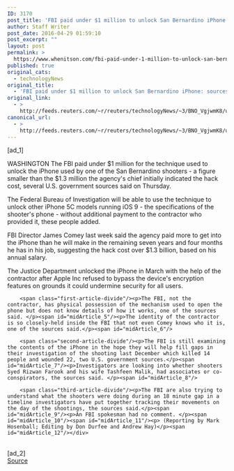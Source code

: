 ```yaml
---
ID: 3170
post_title: 'FBI paid under $1 million to unlock San Bernardino iPhone: sources'
author: Staff Writer
post_date: 2016-04-29 01:59:10
post_excerpt: ""
layout: post
permalink: >
  https://www.whenitson.com/fbi-paid-under-1-million-to-unlock-san-bernardino-iphone-sources/
published: true
original_cats:
  - technologyNews
original_title:
  - 'FBI paid under $1 million to unlock San Bernardino iPhone: sources'
original_link:
  - >
    http://feeds.reuters.com/~r/reuters/technologyNews/~3/BNO_VgjwmK8/us-apple-encryption-idUSKCN0XQ032
canonical_url:
  - >
    http://feeds.reuters.com/~r/reuters/technologyNews/~3/BNO_VgjwmK8/us-apple-encryption-idUSKCN0XQ032
---
```

 [ad_1]
<br><div id="articleText">
<span id="midArticle_start"/>

<span id="midArticle_0"/><span class="focusParagraph" readability="5"><p><span class="articleLocation">WASHINGTON</span> The FBI paid under $1 million for the technique used to unlock the iPhone used by one of the San Bernardino shooters - a figure smaller than the $1.3 million the agency's chief initially indicated the hack cost, several U.S. government sources said on Thursday.</p></span><span id="midArticle_1"/><p>The Federal Bureau of Investigation will be able to use the technique to unlock other iPhone 5C models running iOS 9 - the specifications of the shooter's phone - without additional payment to the contractor who provided it, these people added. </p><span id="midArticle_2"/><p>FBI Director James Comey last week said the agency paid more to get into the iPhone than he will make in the remaining seven years and four months he has in his job, suggesting the hack cost over $1.3 billion, based on his annual salary.</p><span id="midArticle_3"/><p>The Justice Department unlocked the iPhone in March with the help of the contractor after Apple Inc refused to bypass the device's encryption features on grounds it could undermine security for all users. </p><span id="midArticle_4"/>
        
        <span class="first-article-divide"/><p>The FBI, not the contractor, has physical possession of the mechanism used to open the phone but does not know details of how it works, one of the sources said. </p><span id="midArticle_5"/><p>The identity of the contractor is so closely-held inside the FBI that not even Comey knows who it is, one of the sources said.</p><span id="midArticle_6"/>
        
        <span class="second-article-divide"/><p>The FBI is still examining the contents of the iPhone in the hope they will help fill gaps in their investigation of the shooting last December which killed 14 people and wounded 22, two U.S. government sources.</p><span id="midArticle_7"/><p>Investigators are looking into whether shooters Syed Rizwan Farook and his wife Tashfeen Malik, had associates or co-conspirators, the sources said. </p><span id="midArticle_8"/>
        
        <span class="third-article-divide"/><p>The FBI are also trying to understand what the shooters were doing during an 18 minute gap in a timeline investigators have put together tracking their movements on the day of the shootings, the sources said.</p><span id="midArticle_9"/><p>An FBI spokesman had no comment. </p><span id="midArticle_10"/><span id="midArticle_11"/><p> (Reporting by Mark Hosenball; Editing by Don Durfee and Andrew Hay)</p><span id="midArticle_12"/></div>
<br>[ad_2]
<br><a href="http://feeds.reuters.com/~r/reuters/technologyNews/~3/BNO_VgjwmK8/us-apple-encryption-idUSKCN0XQ032">Source </a>